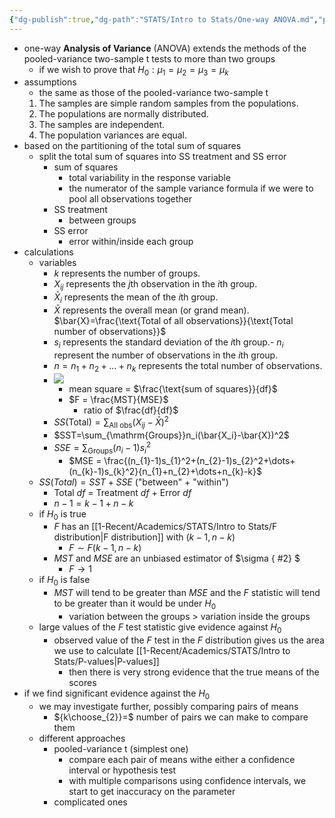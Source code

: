 ```yaml
---
{"dg-publish":true,"dg-path":"STATS/Intro to Stats/One-way ANOVA.md","permalink":"/stats/intro-to-stats/one-way-anova/","created":"2024-03-25T13:31:08.949-04:00","updated":"2025-07-07T17:21:02.355-04:00"}
---
```


- one-way **Analysis of Variance** (ANOVA) extends the methods of the pooled-variance two-sample t tests to more than two groups
	- if we wish to prove that $H_{0}:\mu_{1}=\mu_{2}=\mu_{3}=\mu_{k}$
- assumptions
	- the same as those of the pooled-variance two-sample t
	1. The samples are simple random samples from the populations.  
	2. The populations are normally distributed.  
	3. The samples are independent.  
	4. The population variances are equal.
- based on the partitioning of the total sum of squares
	- split the total sum of squares into SS treatment and SS error
		- sum of squares
			- total variability in the response variable
			- the numerator of the sample variance formula if we were to pool all observations together
		- SS treatment
			- between groups
		- SS error
			- error within/inside each group
- calculations
	- variables
		- $k$ represents the number of groups.
		- $X_{ij}$ represents the $j$th observation in the $i$th group.
		- $\bar{X}_i$ represents the mean of the $i$th group.
		- $\bar{X}$ represents the overall mean (or grand mean). $\bar{X}=\frac{\text{Total of all observations}}{\text{Total number of observations}}$
		- $s_i$ represents the standard deviation of the $i$th group.- $n_i$ represent the number of observations in the $i$th group.
		- $n=n_1+n_2+\ldots+n_k$ represents the total number of observations.
		- ![](https://i.imgur.com/XhZPEiP.png)
			- mean square = $\frac{\text{sum of squares}}{df}$
			-  $F = \frac{MST}{MSE}$
				- ratio of $\frac{df}{df}$ 
		- $SS(\mathrm{Total})=\sum_{\mathrm{All~obs}}(X_{ij}-\bar{X})^2$
		- $SST=\sum_{\mathrm{Groups}}n_i(\bar{X_i}-\bar{X})^2$
		- $SSE=\sum_{\mathrm{Groups}}(n_i-1)s_i^2$
			- $MSE = \frac{(n_{1}-1)s_{1}^2+(n_{2}-1)s_{2}^2+\dots+(n_{k}-1)s_{k}^2}{n_{1}+n_{2}+\dots+n_{k}-k}$
	- $SS(Total)=SST+SSE$ ("between" + "within")
		- Total $df$ = Treatment $df$ + Error $df$
		- $n-1=k-1+n-k$
	- if $H_{0}$ is true 
		- $F$ has an [[1-Recent/Academics/STATS/Intro to Stats/F distribution\|F distribution]] with $(k-1,n-k)$
			- $F \sim F(k-1,n-k)$
		- $MST$ and $MSE$ are an unbiased estimator of $\sigma
{ #2}
$ 
			- $F\to 1$
	- if $H_{0}$ is false
		- $MST$ will tend to be greater than $MSE$ and the $F$ statistic will tend to be greater than it would be under $H_{0}$
			- variation between the groups > variation inside the groups
	- large values of the $F$ test statistic give evidence against $H_{0}$
		- observed value of the $F$ test in the $F$ distribution gives us the area we use to calculate [[1-Recent/Academics/STATS/Intro to Stats/P-values\|P-values]]
			- then there is very strong evidence that the true means of the scores 
- if we find significant evidence against the $H_{0}$
	- we may investigate further, possibly comparing pairs of means
		- ${k\choose_{2}}=$ number of pairs we can make to compare them
	- different approaches
		- pooled-variance t (simplest one)
			- compare each pair of means withe either a confidence interval or hypothesis test
			- with multiple comparisons using confidence intervals, we start to get inaccuracy on the parameter
		- complicated ones


